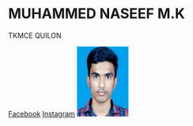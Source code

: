 <html>
<body>

<h1>MUHAMMED NASEEF M.K</h1>

<p>TKMCE QUILON</p>
<a href="https://www.facebook.com/muhammed.naseef.585">Facebook</a>
<a href="https://instagram.com/NASEEF_MK">Instagram</a>
<img src="abc.jpg" alt="W3Schools.com" width="104" height="142">

</body>
</html>
